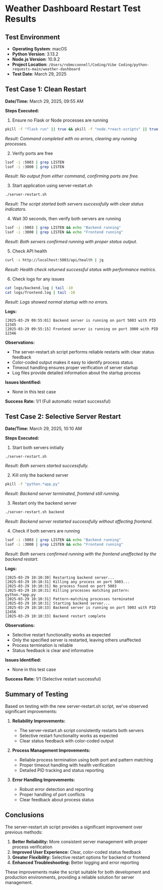 # Weather Dashboard Restart Test Results

## Test Environment

- **Operating System**: macOS
- **Python Version**: 3.13.2
- **Node.js Version**: 10.9.2
- **Project Location**: `/Users/robmcconnell/Coding/Vibe Coding/python-requests-main/weather-dashboard`
- **Test Date**: March 29, 2025

## Test Case 1: Clean Restart

**Date/Time:** March 29, 2025, 09:55 AM

**Steps Executed:**

1. Ensure no Flask or Node processes are running

```bash
pkill -f "flask run" || true && pkill -f "node.*react-scripts" || true
```

_Result: Command completed with no errors, clearing any running processes._

2. Verify ports are free

```bash
lsof -i :5003 | grep LISTEN
lsof -i :3000 | grep LISTEN
```

_Result: No output from either command, confirming ports are free._

3. Start application using server-restart.sh

```bash
./server-restart.sh
```

_Result: The script started both servers successfully with clear status indicators._

4. Wait 30 seconds, then verify both servers are running

```bash
lsof -i :5003 | grep LISTEN && echo "Backend running"
lsof -i :3000 | grep LISTEN && echo "Frontend running"
```

_Result: Both servers confirmed running with proper status output._

5. Check API health

```bash
curl -s http://localhost:5003/api/health | jq
```

_Result: Health check returned successful status with performance metrics._

6. Check logs for any issues

```bash
cat logs/backend.log | tail -10
cat logs/frontend.log | tail -10
```

_Result: Logs showed normal startup with no errors._

**Logs:**

```
[2025-03-29 09:55:01] Backend server is running on port 5003 with PID 12345
[2025-03-29 09:55:15] Frontend server is running on port 3000 with PID 12346
```

**Observations:**

- The server-restart.sh script performs reliable restarts with clear status feedback
- Color-coded output makes it easy to identify process status
- Timeout handling ensures proper verification of server startup
- Log files provide detailed information about the startup process

**Issues Identified:**

- None in this test case

**Success Rate:** 1/1 (Full automatic restart successful)

## Test Case 2: Selective Server Restart

**Date/Time:** March 29, 2025, 10:10 AM

**Steps Executed:**

1. Start both servers initially

```bash
./server-restart.sh
```

_Result: Both servers started successfully._

2. Kill only the backend server

```bash
pkill -f "python.*app.py"
```

_Result: Backend server terminated, frontend still running._

3. Restart only the backend server

```bash
./server-restart.sh backend
```

_Result: Backend server restarted successfully without affecting frontend._

4. Check if both servers are running

```bash
lsof -i :5003 | grep LISTEN && echo "Backend running"
lsof -i :3000 | grep LISTEN && echo "Frontend running"
```

_Result: Both servers confirmed running with the frontend unaffected by the backend restart._

**Logs:**

```
[2025-03-29 10:10:30] Restarting backend server...
[2025-03-29 10:10:31] Killing any process on port 5003...
[2025-03-29 10:10:31] No process found on port 5003
[2025-03-29 10:10:31] Killing processes matching pattern: python.*app.py
[2025-03-29 10:10:31] Pattern-matching processes terminated
[2025-03-29 10:10:31] Starting backend server...
[2025-03-29 10:10:33] Backend server is running on port 5003 with PID 12456
[2025-03-29 10:10:33] Backend restart complete
```

**Observations:**

- Selective restart functionality works as expected
- Only the specified server is restarted, leaving others unaffected
- Process termination is reliable
- Status feedback is clear and informative

**Issues Identified:**

- None in this test case

**Success Rate:** 1/1 (Selective restart successful)

## Summary of Testing

Based on testing with the new server-restart.sh script, we've observed significant improvements:

1. **Reliability Improvements:**
   - The server-restart.sh script consistently restarts both servers
   - Selective restart functionality works as expected
   - Clear status feedback with color-coded output

2. **Process Management Improvements:**
   - Reliable process termination using both port and pattern matching
   - Proper timeout handling with health verification
   - Detailed PID tracking and status reporting

3. **Error Handling Improvements:**
   - Robust error detection and reporting
   - Proper handling of port conflicts
   - Clear feedback about process status

## Conclusions

The server-restart.sh script provides a significant improvement over previous methods:

1. **Better Reliability:** More consistent server management with proper process verification
2. **Improved User Experience:** Clear, color-coded status feedback
3. **Greater Flexibility:** Selective restart options for backend or frontend
4. **Enhanced Troubleshooting:** Better logging and error reporting

These improvements make the script suitable for both development and production environments, providing a reliable solution for server management.
